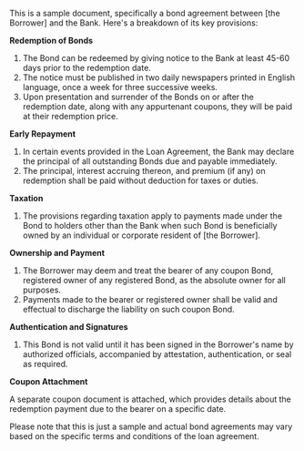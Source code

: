 This is a sample document, specifically a bond agreement between [the Borrower] and the Bank. Here's a breakdown of its key provisions:

**Redemption of Bonds**

1. The Bond can be redeemed by giving notice to the Bank at least 45-60 days prior to the redemption date.
2. The notice must be published in two daily newspapers printed in English language, once a week for three successive weeks.
3. Upon presentation and surrender of the Bonds on or after the redemption date, along with any appurtenant coupons, they will be paid at their redemption price.

**Early Repayment**

1. In certain events provided in the Loan Agreement, the Bank may declare the principal of all outstanding Bonds due and payable immediately.
2. The principal, interest accruing thereon, and premium (if any) on redemption shall be paid without deduction for taxes or duties.

**Taxation**

1. The provisions regarding taxation apply to payments made under the Bond to holders other than the Bank when such Bond is beneficially owned by an individual or corporate resident of [the Borrower].

**Ownership and Payment**

1. The Borrower may deem and treat the bearer of any coupon Bond, registered owner of any registered Bond, as the absolute owner for all purposes.
2. Payments made to the bearer or registered owner shall be valid and effectual to discharge the liability on such coupon Bond.

**Authentication and Signatures**

1. This Bond is not valid until it has been signed in the Borrower's name by authorized officials, accompanied by attestation, authentication, or seal as required.

**Coupon Attachment**

A separate coupon document is attached, which provides details about the redemption payment due to the bearer on a specific date.

Please note that this is just a sample and actual bond agreements may vary based on the specific terms and conditions of the loan agreement.